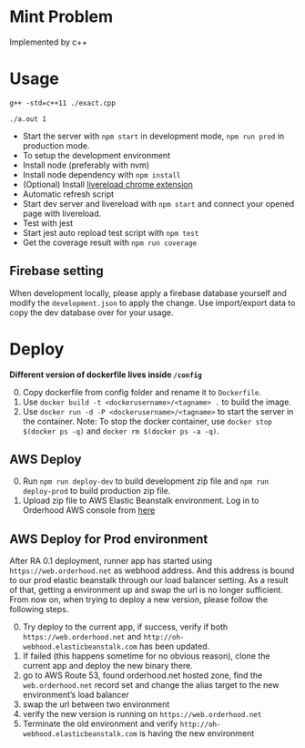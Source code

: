 # Mint Problem
 Implemented by c++

# Usage
```
g++ -std=c++11 ./exact.cpp
```
```
./a.out 1
```
- Start the server with `npm start` in development mode, `npm run prod` in production mode.
- To setup the development environment
 - Install node (preferably with nvm)
 - Install node dependency with `npm install`
 - (Optional) Install [livereload chrome extension](https://chrome.google.com/webstore/detail/livereload/jnihajbhpnppcggbcgedagnkighmdlei?hl=en)
- Automatic refresh script
 - Start dev server and livereload with `npm start` and connect your opened page with livereload.
- Test with jest
 - Start jest auto repload test script with `npm test`
 - Get the coverage result with `npm run coverage`

## Firebase setting
When development locally, please apply a firebase database yourself and modify the `development.json` to apply the change. Use import/export data to copy the dev database over for your usage.

# Deploy
**Different version of dockerfile lives inside `/config`**

0. Copy dockerfile from config folder and rename it to `Dockerfile`.
1. Use `docker build -t <dockerusername>/<tagname> .` to build the image.
2. Use `docker run -d -P <dockerusername>/<tagname>` to start the server in the container.
Note: To stop the docker container, use `docker stop $(docker ps -q)` and `docker rm $(docker ps -a -q)`.

## AWS Deploy

0. Run `npm run deploy-dev` to build development zip file and `npm run deploy-prod` to build production zip file.
1. Upload zip file to AWS Elastic Beanstalk environment. Log in to Orderhood AWS console from [here](https://315949786139.signin.aws.amazon.com/console)

## AWS Deploy for Prod environment

After RA 0.1 deployment, runner app has started using `https://web.orderhood.net` as webhood address. And this address is bound to our prod elastic beanstalk through our load balancer setting. As a result of that, getting a environment up and swap the url is no longer sufficient. From now on, when trying to deploy a new version, please follow the following steps.

0. Try deploy to the current app, if success, verify if both `https://web.orderhood.net` and `http://oh-webhood.elasticbeanstalk.com` has been updated.
1. If failed (this happens sometime for no obvious reason), clone the current app and deploy the new binary there.
 0. go to AWS Route 53,  found orderhood.net hosted zone, find the `web.orderhood.net` record set and change the alias target to the new environment’s load balancer
 1. swap the url between two environment
 2. verify the new version is running on `https://web.orderhood.net`
 3. Terminate the old environment and verify  `http://oh-webhood.elasticbeanstalk.com` is having the new environment
